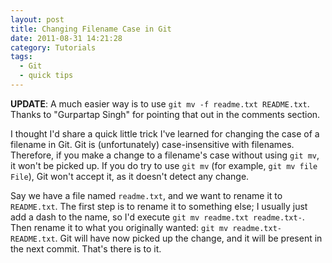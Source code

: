 ```yaml
---
layout: post
title: Changing Filename Case in Git
date: 2011-08-31 14:21:28
category: Tutorials
tags:
  - Git
  - quick tips
---
```


**UPDATE**: A much easier way is to use `git mv -f readme.txt README.txt`. Thanks to "Gurpartap Singh" for pointing that out in the comments section.

I thought I'd share a quick little trick I've learned for changing the case of a filename in Git. Git is (unfortunately) case-insensitive with filenames. Therefore, if you make a change to a filename's case without using `git mv`, it won't be picked up. If you do try to use `git mv` (for example, `git mv file File`), Git won't accept it, as it doesn't detect any change.

Say we have a file named `readme.txt`, and we want to rename it to `README.txt`. The first step is to rename it to something else; I usually just add a dash to the name, so I'd execute `git mv readme.txt readme.txt-`. Then rename it to what you originally wanted: `git mv readme.txt- README.txt`. Git will have now picked up the change, and it will be present in the next commit. That's there is to it.
